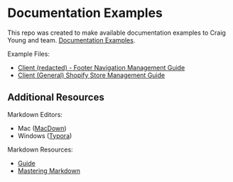 # Documentation Examples

This repo was created to make available documentation examples to Craig Young and team. [Documentation Examples](https://github.com/jeremybwilson/documentation-examples).

Example Files:

- [Client (redacted) - Footer Navigation Management Guide](https://github.com/jeremybwilson/documentation-examples/blob/master/Client%20(Redacted)%20Store%20Footer%20Navigation%20Guide.md)
- [Client (General) Shopify Store Management Guide](https://github.com/jeremybwilson/documentation-examples/blob/master/Client%20(Redacted)%20Store%20Footer%20Navigation%20Guide.md)

## Additional Resources

Markdown Editors:

- Mac ([MacDown](https://macdown.uranusjr.com/))
- Windows ([Typora](https://typora.io/))

Markdown Resources:

- [Guide](https://www.markdownguide.org/)
- [Mastering Markdown](https://guides.github.com/features/mastering-markdown/)
